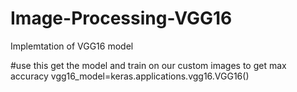 # Image-Processing-VGG16
Implemtation of VGG16 model

#use this get the model and train on our custom images to get max accuracy
vgg16_model=keras.applications.vgg16.VGG16()
